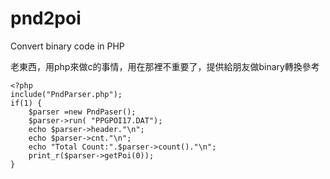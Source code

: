 # pnd2poi
Convert binary code in PHP

老東西，用php來做c的事情，用在那裡不重要了，提供給朋友做binary轉換參考 

```
<?php
include("PndParser.php");
if(1) {
    $parser =new PndPaser();
    $parser->run( "PPGPOI17.DAT");
    echo $parser->header."\n";
    echo $parser->cnt."\n";
    echo "Total Count:".$parser->count()."\n";
    print_r($parser->getPoi(0));
}
```

